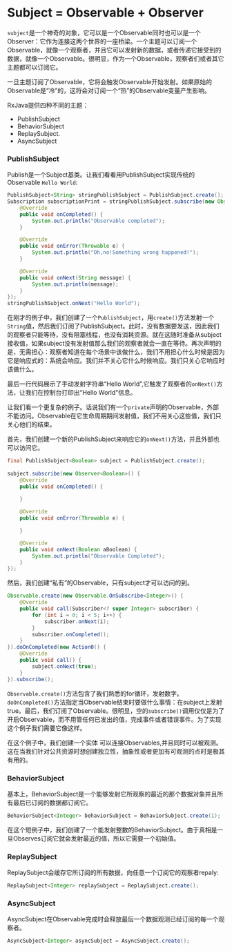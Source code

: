 # Subject = Observable + Observer

`subject`是一个神奇的对象，它可以是一个Observable同时也可以是一个Observer：它作为连接这两个世界的一座桥梁。一个主题可以订阅一个Observable，就像一个观察者，并且它可以发射新的数据，或者传递它接受到的数据，就像一个Observable。很明显，作为一个Observable，观察者们或者其它主题都可以订阅它。

一旦主题订阅了Observable，它将会触发Observable开始发射。如果原始的Observable是“冷”的，这将会对订阅一个“热”的Observable变量产生影响。

RxJava提供四种不同的主题：
* PublishSubject
* BehaviorSubject
* ReplaySubject.
* AsyncSubject

### PublishSubject

Publish是一个Subject基类。让我们看看用PublishSubject实现传统的Observable `Hello World`:
```java
PublishSubject<String> stringPublishSubject = PublishSubject.create();
Subscription subscriptionPrint = stringPublishSubject.subscribe(new Observer<String>() {
    @Override
    public void onCompleted() {
        System.out.println("Observable completed");
    }

    @Override
    public void onError(Throwable e) {
        System.out.println("Oh,no!Something wrong happened!");                
    }

    @Override
    public void onNext(String message) {
        System.out.println(message);
    }
});
stringPublishSubject.onNext("Hello World");
```

在刚才的例子中，我们创建了一个`PublishSubject`，用`create()`方法发射一个`String`值，然后我们订阅了PublishSubject。此时，没有数据要发送，因此我们的观察者只能等待，没有阻塞线程，也没有消耗资源。就在这随时准备从subject接收值，如果subject没有发射值那么我们的观察者就会一直在等待。再次声明的是，无需担心：观察者知道在每个场景中该做什么，我们不用担心什么时候是因为它是响应式的：系统会响应。我们并不关心它什么时候响应。我们只关心它响应时该做什么。

最后一行代码展示了手动发射字符串“Hello World”,它触发了观察者的`onNext()`方法，让我们在控制台打印出“Hello World”信息。

让我们看一个更复杂的例子。话说我们有一个`private`声明的Observable，外部不能访问。Observable在它生命周期期间发射值，我们不用关心这些值，我们只关心他们的结束。

首先，我们创建一个新的PublishSubject来响应它的`onNext()`方法，并且外部也可以访问它。

```java
final PublishSubject<Boolean> subject = PublishSubject.create();
        
subject.subscribe(new Observer<Boolean>() {
    @Override
    public void onCompleted() {
        
    }

    @Override
    public void onError(Throwable e) {

    }

    @Override
    public void onNext(Boolean aBoolean) {
        System.out.println("Observable Completed");
    }
});
```
然后，我们创建“私有”的Observable，只有subject才可以访问的到。
```java
Observable.create(new Observable.OnSubscribe<Integer>() {
    @Override
    public void call(Subscriber<? super Integer> subscriber) {
        for (int i = 0; i < 5; i++) {
            subscriber.onNext(i);
        }
        subscriber.onCompleted();
    }
}).doOnCompleted(new Action0() {
    @Override
    public void call() {
        subject.onNext(true);
    }
}).subscribe();
```
`Observable.create()`方法包含了我们熟悉的for循环，发射数字。`doOnCompleted()`方法指定当Observable结束时要做什么事情：在subject上发射true。最后，我们订阅了Observable。很明显，空的`subscribe()`调用仅仅是为了开启Observable，而不用管任何已发出的值，完成事件或者错误事件。为了实现这个例子我们需要它像这样。

在这个例子中，我们创建一个实体  可以连接Observables,并且同时可以被观测。这在当我们针对公共资源时想创建独立性，抽象性或者更加有可观测的点时是极其有用的。

### BehaviorSubject

基本上，BehaviorSubject是一个能够发射它所观察的最近的那个数据对象并且所有最后已订阅的数据都订阅它。

```java
BehaviorSubject<Integer> behaviorSubject = BehaviorSubject.create(1);
```
在这个短例子中，我们创建了一个能发射整数的BehaviorSubject。由于真相是一旦Observes订阅它就会发射最近的值，所以它需要一个初始值。
### ReplaySubject

ReplaySubject会缓存它所订阅的所有数据，向任意一个订阅它的观察者repaly:
```java
ReplaySubject<Integer> replaySubject = ReplaySubject.create();
```

### AsyncSubject

AsyncSubject在Observable完成时会释放最后一个数据观测已经订阅的每一个观察者。

```java
AsyncSubject<Integer> asyncSubject = AsyncSubject.create();
```
